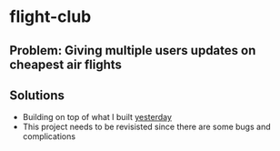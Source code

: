 # flight-club
## Problem: Giving multiple users updates on cheapest air flights
## Solutions
- Building on top of what I built [yesterday]("https://github.com/byoungjunjo/flight-deals-api")
- This project needs to be revisisted since there are some bugs and complications
